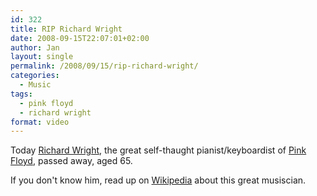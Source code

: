 ```yaml
---
id: 322
title: RIP Richard Wright
date: 2008-09-15T22:07:01+02:00
author: Jan
layout: single
permalink: /2008/09/15/rip-richard-wright/
categories:
  - Music
tags:
  - pink floyd
  - richard wright
format: video
---
```

Today [Richard Wright](http://en.wikipedia.org/wiki/Richard_Wright_(musician)), the great self-thaught pianist/keyboardist of [Pink Floyd](http://www.pinkfloyd.com/), passed away, aged 65.

If you don't know him, read up on [Wikipedia](http://en.wikipedia.org/) about this great musiscian.

